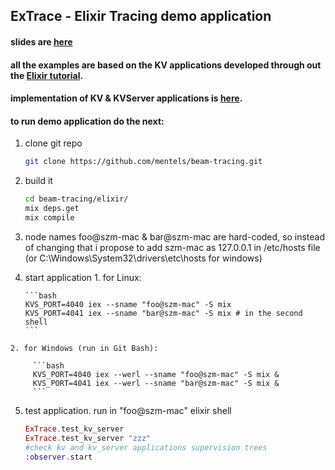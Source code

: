 ## ExTrace - Elixir Tracing demo application
#### slides are [here](https://github.com/mentels/beam-tracing/tree/master/elixir/docs)
#### all the examples are based on the KV applications developed through out the [Elixir tutorial](http://elixir-lang.org/getting-started/mix-otp/introduction-to-mix.html).
#### implementation of KV & KVServer applications is [here](https://github.com/mentels/ex_kv).
#### to run demo application do the next:

  1. clone git repo
     ```bash
     git clone https://github.com/mentels/beam-tracing.git
     ```

  2. build it
     ```bash
     cd beam-tracing/elixir/
     mix deps.get
     mix compile
     ```

  3. node names foo@szm-mac & bar@szm-mac are
     hard-coded, so instead of changing that i propose
     to add szm-mac as 127.0.0.1 in /etc/hosts file (or
     C:\Windows\System32\drivers\etc\hosts for windows)

  4. start application
    1. for Linux:
         
         ```bash
         KVS_PORT=4040 iex --sname "foo@szm-mac" -S mix
         KVS_PORT=4041 iex --sname "bar@szm-mac" -S mix # in the second shell
         ```
    2. for Windows (run in Git Bash):
         
         ```bash
         KVS_PORT=4040 iex --werl --sname "foo@szm-mac" -S mix &
         KVS_PORT=4041 iex --werl --sname "bar@szm-mac" -S mix &
         ```

  5. test application. run in "foo@szm-mac" elixir shell
      ```elixir
      ExTrace.test_kv_server
      ExTrace.test_kv_server "zzz"
      #check kv and kv_server applications supervision trees
      :observer.start
      ```
